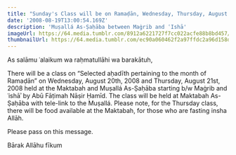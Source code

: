 ```yaml
---
title: "Sunday's Class will be on Ramaḍān, Wednesday, Thursday, August 20th, 21st at Maktabah"
date: '2008-08-19T13:00:54.169Z'
description: 'Muṣallá As-Ṣaḥāba between Maġrib and ʿIshā'
imageUrl: https://64.media.tumblr.com/8912a6221727f7cc022acfe88b8bd457/e09e5b30858ba05b-9e/s1280x1920/79ac8ba43c6f93497fa65bb626afac9b7aa3210f.jpg
thumbnailUrl: https://64.media.tumblr.com/ec90a060462f2a97ffdc2a96d158d9bc/e09e5b30858ba05b-d8/s1280x1920/61d0feb66f155fbadd1ce81513345ee240a172eb.jpg
---
```


As salāmu ʿalaikum wa raḥmatullāhi wa barakātuh,

There will be a class on “Selected aḥadīth pertaining to the month of Ramaḍān” on Wednesday, August 20th, 2008 and Thursday, August 21st, 2008 held at the Maktabah and Muṣallá As-Ṣaḥāba starting b/w Maġrib and ʿishāʾ by Abū Fāṭimah Nāṣir Ḥamīd. The class will be held at Maktabah As-Ṣaḥāba with tele-link to the Muṣallá. Please note, for the Thursday class, there will be food available at the Maktabah, for those who are fasting insha Allāh.

Please pass on this message.

Bārak Allāhu fīkum
